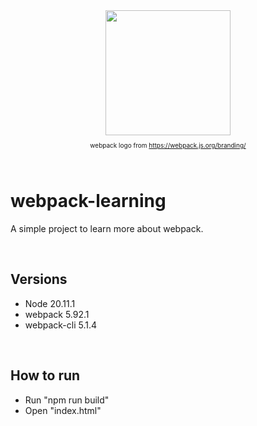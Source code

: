<div align="center">

  <img width="200" src="https://raw.githubusercontent.com/webpack/media/master/logo/icon.png"/>

</div>

<p align="center" style="font-size: 10px">webpack logo from <a href="https://webpack.js.org/branding/" target="_blank">https://webpack.js.org/branding/</a></p>

<br>

# webpack-learning

A simple project to learn more about webpack.

<br>

## Versions

- Node 20.11.1
- webpack 5.92.1
- webpack-cli 5.1.4

<br>

## How to run

- Run "npm run build"
- Open "index.html"